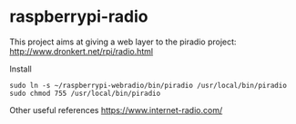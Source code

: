 # raspberrypi-radio

This project aims at giving a web layer to the piradio project:
http://www.dronkert.net/rpi/radio.html


Install

```shell
sudo ln -s ~/raspberrypi-webradio/bin/piradio /usr/local/bin/piradio
sudo chmod 755 /usr/local/bin/piradio
```


Other useful references
https://www.internet-radio.com/


